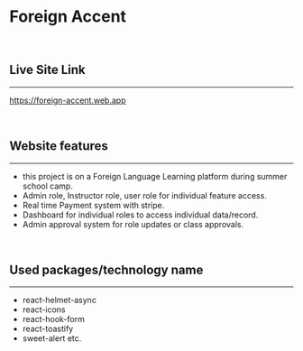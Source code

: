 # Foreign Accent

<br/>

## Live Site Link

---

https://foreign-accent.web.app

<br/>

## Website features

---

- this project is on a Foreign Language Learning platform during summer school camp.
- Admin role, Instructor role, user role for individual feature access.
- Real time Payment system with stripe.
- Dashboard for individual roles to access individual data/record.
- Admin approval system for role updates or class approvals.

<br/>

## Used packages/technology name

---

- react-helmet-async
- react-icons
- react-hook-form
- react-toastify
- sweet-alert etc.
